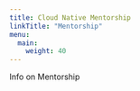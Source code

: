 ```yaml
---
title: Cloud Native Mentorship
linkTitle: "Mentorship"
menu:
  main:
    weight: 40
---
```


Info on Mentorship